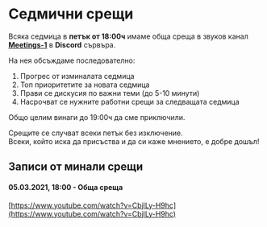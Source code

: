 # Седмични срещи

Всяка седмица в **петък от 18:00ч** имаме обща среща в звуков канал [**Meetings-1**](https://discord.com/channels/778984868146577458/782260934621003796) в **Discord** сървъра.

На нея обсъждаме последователно:

1. Прогрес от изминалата седмица
2. Топ приоритетите за новата седмица
3. Прави се дискусия по важни теми \(до 5-10 минути\)
4. Насрочват се нужните работни срещи за следващата седмица

Общо целим винаги до 19:00ч да сме приключили.

Срещите се случват всеки петък без изключение.  
Всеки, който иска да присъства и да си каже мнението, е добре дошъл!



## Записи от минали срещи

#### 05.03.2021, 18:00 - Обща среща

[https://www.youtube.com/watch?v=CbjlLy-H9hc](https://www.youtube.com/watch?v=CbjlLy-H9hc)



